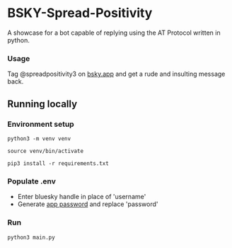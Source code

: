 # BSKY-Spread-Positivity
A showcase for a bot capable of replying using the AT Protocol written in python.

### Usage
Tag @spreadpositivity3 on [bsky.app](https://bsky.app/) and get a rude and insulting message back.

## Running locally

### Environment setup
```
python3 -m venv venv
```
```
source venv/bin/activate
```
```
pip3 install -r requirements.txt
```
### Populate .env
- Enter bluesky handle in place of 'username'
- Generate [app password](https://blueskyfeeds.com/faq-app-password) and replace 'password'

### Run
```
python3 main.py
```
